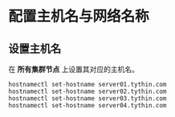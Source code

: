 配置主机名与网络名称
================================================================================
## 设置主机名
在 **所有集群节点** 上设置其对应的主机名。
```shell
hostnamectl set-hostname server01.tythin.com
hostnamectl set-hostname server02.tythin.com
hostnamectl set-hostname server03.tythin.com
hostnamectl set-hostname server04.tythin.com
```
